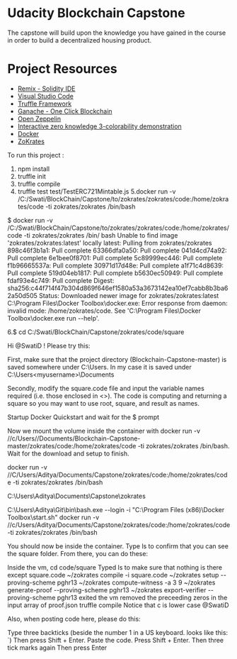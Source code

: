 # Udacity Blockchain Capstone

The capstone will build upon the knowledge you have gained in the course in order to build a decentralized housing product. 

# Project Resources

* [Remix - Solidity IDE](https://remix.ethereum.org/)
* [Visual Studio Code](https://code.visualstudio.com/)
* [Truffle Framework](https://truffleframework.com/)
* [Ganache - One Click Blockchain](https://truffleframework.com/ganache)
* [Open Zeppelin ](https://openzeppelin.org/)
* [Interactive zero knowledge 3-colorability demonstration](http://web.mit.edu/~ezyang/Public/graph/svg.html)
* [Docker](https://docs.docker.com/install/)
* [ZoKrates](https://github.com/Zokrates/ZoKrates)


To run this project :

1. npm install
2. truffle init
3. truffle compile
4. truffle test  test/TestERC721Mintable.js
5.docker run -v /C:/Swati/BlockChain/Capstone/to/zokrates/zokrates/code:/home/zokrates/code -ti zokrates/zokrates /bin/bash

$ docker run -v /C:/Swati/BlockChain/Capstone/to/zokrates/zokrates/code:/home/zokrates/code -ti zokrates/zokrates /bin/
bash
Unable to find image 'zokrates/zokrates:latest' locally
latest: Pulling from zokrates/zokrates
898c46f3b1a1: Pull complete
63366dfa0a50: Pull complete
041d4cd74a92: Pull complete
6e1bee0f8701: Pull complete
5c89999ec446: Pull complete
f1b96665537a: Pull complete
30971d17d48e: Pull complete
a1f71c4d8639: Pull complete
519d04eb1817: Pull complete
b5630ec50949: Pull complete
fdaf93e4c749: Pull complete
Digest: sha256:c44f714f47b304d869f646ef1580a53a3673142ea10ef7cabb8b3ba62a50d505
Status: Downloaded newer image for zokrates/zokrates:latest
C:\Program Files\Docker Toolbox\docker.exe: Error response from daemon: invalid mode: /home/zokrates/code.
See 'C:\Program Files\Docker Toolbox\docker.exe run --help'.


6.$ cd C:/Swati/BlockChain/Capstone/zokrates/code/square


Hi @SwatiD ! Please try this:

First, make sure that the project directory (Blockchain-Capstone-master) is saved somewhere under C:\\Users\. In my case it is saved under C:\\Users\<myusername>\Documents

Secondly, modify the square.code file and input the variable names required (i.e. those enclosed in <>). The code is computing and returning a square so you may want to use root, square, and result as names.

Startup Docker Quickstart and wait for the $ prompt

Now we mount the volume inside the container with docker run -v //c/Users/<myusername>/Documents/Blockchain-Capstone-master/zokrates/code:/home/zokrates/code -ti zokrates/zokrates /bin/bash. Wait for the download and setup to finish.

docker run -v //C/Users/Aditya/Documents/Capstone/zokrates/code:/home/zokrates/code -ti zokrates/zokrates /bin/bash

C:\Users\Aditya\Documents\Capstone\zokrates


C:\Users\Aditya\Git\bin\bash.exe --login -i "C:\Program Files (x86)\Docker Toolbox\start.sh"
docker run -v //c/Users/Aditya/Documents/Capstone/zokrates/code:/home/zokrates/code -ti zokrates/zokrates /bin/bash



You should now be inside the container. Type ls to confirm that you can see the square folder. From there, you can do these:

Inside the vm, cd code/square
Typed ls to make sure that nothing is there except square.code
~/zokrates compile -i square.code
~/zokrates setup --proving-scheme pghr13
~/zokrates compute-witness -a 3 9
~/zokrates generate-proof --proving-scheme pghr13
~/zokrates export-verifier --proving-scheme pghr13
exited the vm
removed the preceeding zeros in the input array of proof.json
truffle compile
Notice that c is lower case @SwatiD

 
Also, when posting code here, please do this:

Type three backticks (beside the number 1 in a US keyboard. looks like this: `)
Then press Shift + Enter.
Paste the code.
Press Shift + Enter.
Then three tick marks again
Then press Enter
 